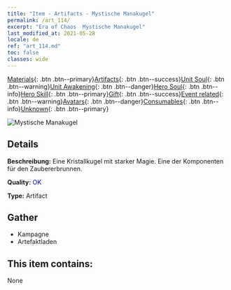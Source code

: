 ```yaml
---
title: "Item - Artifacts - Mystische Manakugel"
permalink: /art_114/
excerpt: "Era of Chaos  Mystische Manakugel"
last_modified_at: 2021-05-28
locale: de
ref: "art_114.md"
toc: false
classes: wide
---
```

 [Materials](/ItemsDE/){: .btn .btn--primary}[Artifacts](/ItemsDE/Artifacts/){: .btn .btn--success}[Unit Soul](/ItemsDE/UnitSoul/){: .btn .btn--warning}[Unit Awakening](/ItemsDE/UnitAwakening/){: .btn .btn--danger}[Hero Soul](/ItemsDE/HeroSoul/){: .btn .btn--info}[Hero Skill](/ItemsDE/HeroSkill/){: .btn .btn--primary}[Gift](/ItemsDE/Gift/){: .btn .btn--success}[Event related](/ItemsDE/Events/){: .btn .btn--warning}[Avatars](/ItemsDE/Avatars/){: .btn .btn--danger}[Consumables](/ItemsDE/Consumables/){: .btn .btn--info}[Unknown](/ItemsDE/Unknown/){: .btn .btn--primary}

 ![Mystische Manakugel](/images/t/artifact_40213.png)

## Details
 **Beschreibung:** Eine Kristallkugel mit starker Magie. Eine der Komponenten für den Zaubererbrunnen.

 **Quality:** <span style="color: #0000CD">OK</span>

 **Type:** Artifact

## Gather

*    Kampagne 
*    Artefaktladen 

## This item contains:

  None

